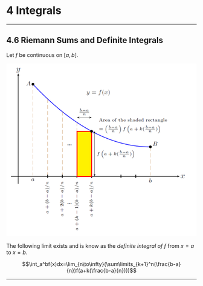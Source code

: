 # 4 Integrals
---
## 4.6 Riemann Sums and Definite Integrals

Let $f$ be continuous on $[a,b]$.

![c|300](../Attachments/Screen%20Shot%202022-10-25%20at%2010.28.37%20AM.png)

The following limit exists and is know as the *definite integral of* $f$ from $x=a$ to $x=b$. 

$$\int_a^bf(x)dx=\lim_{n\to\infty}(\sum\limits_{k+1}^n(\frac{b-a}{n})f(a+k(\frac{b-a}{n})))$$

---
